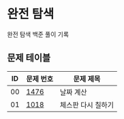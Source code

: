 # 완전 탐색 <Brute Force>
완전 탐색 백준 풀이 기록
## 문제 테이블
|ID|문제 번호|문제 제목|
|---|------|---|
|00|[1476](https://www.acmicpc.net/problem/1476)|날짜 계산|
|01|[1018](https://www.acmicpc.net/problem/1018)|체스판 다시 칠하기|

